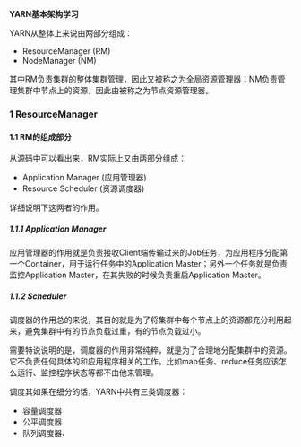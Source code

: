 **YARN基本架构学习**

YARN从整体上来说由两部分组成：

- ResourceManager   (RM)
- NodeManager  (NM)

其中RM负责集群的整体集群管理，因此又被称之为全局资源管理器；NM负责管理集群中节点上的资源，因此由被称之为节点资源管理器。



### 1 ResourceManager

#### 1.1 RM的组成部分

从源码中可以看出来，RM实际上又由两部分组成：

- Application Manager (应用管理器)
- Resource Scheduler (资源调度器)

详细说明下这两者的作用。

##### 1.1.1 Application Manager

应用管理器的作用就是负责接收Client端传输过来的Job任务，为应用程序分配第一个Container，用于运行任务中的Application Master；另外一个任务就是负责监控Application Master，在其失败的时候负责重启Application Master。

##### 1.1.2  Scheduler

调度器的作用总的来说，其目的就是为了将集群中每个节点上的资源都充分利用起来，避免集群中有的节点负载过重，有的节点负载过小。

需要特说说明的是，调度器的作用非常纯粹，就是为了合理地分配集群中的资源。它不负责任何具体的和应用程序相关的工作。比如map任务、reduce任务应该怎么运行、监控程序状态等都不由他来管理。

调度其如果在细分的话，YARN中共有三类调度器：

- 容量调度器
- 公平调度器
- 队列调度器、





